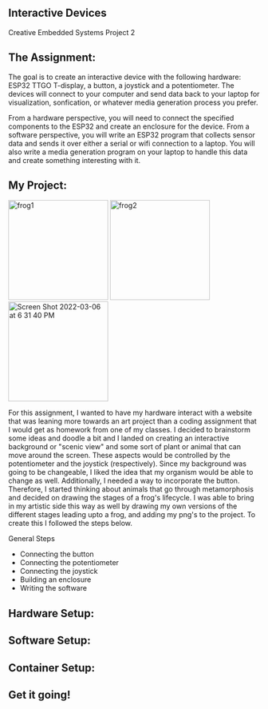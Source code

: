 ## Interactive Devices
Creative Embedded Systems Project 2

## The Assignment: 
The goal is to create an interactive device with the following hardware: ESP32 TTGO T-display, a button, a joystick and a potentiometer. The devices will connect to your computer and send data back to your laptop for visualization, sonfication, or whatever media generation process you prefer.

From a hardware perspective, you will need to connect the specified components to the ESP32 and create an enclosure for the device. From a software perspective, you will write an ESP32 program that collects sensor data and sends it over either a serial or wifi connection to a laptop. You will also write a media generation program on your laptop to handle this data and create something interesting with it.

## My Project:

 <img width="200" alt="frog1" src="https://user-images.githubusercontent.com/69936719/157553614-7faa7ac9-c72e-4c3e-955e-9b1ff27dfb01.png">
 
 <img width="200" alt="frog2" src="https://user-images.githubusercontent.com/69936719/157553726-ef2c27a1-5db4-48d1-a30f-ea2f2fb3e7db.png">

<img width="200" alt="Screen Shot 2022-03-06 at 6 31 40 PM" src="https://user-images.githubusercontent.com/69936719/157553742-2b473abf-2856-4d7d-8715-3ac7436c94d2.png">

For this assignment, I wanted to have my hardware interact with a website that was leaning more towards an art project than a coding assignment that I would get as homework from one of my classes. I decided to brainstorm some ideas and doodle a bit and I landed on creating an interactive background or "scenic view" and some sort of plant or animal that can move around the screen. These aspects would be controlled by the potentiometer and the joystick (respectively). Since my background was going to be changeable, I liked the idea that my organism would be able to change as well. Additionally, I needed a way to incorporate the button. Therefore, I started thinking about animals that go through metamorphosis and decided on drawing the stages of a frog's lifecycle. I was able to bring in my artistic side this way as well by drawing my own versions of the different stages leading upto a frog, and adding my png's to the project. To create this I followed the steps below.

General Steps
- Connecting the button
- Connecting the potentiometer
- Connecting the joystick
- Building an enclosure
- Writing the software

## Hardware Setup:


## Software Setup:

## Container Setup:

## Get it going!




